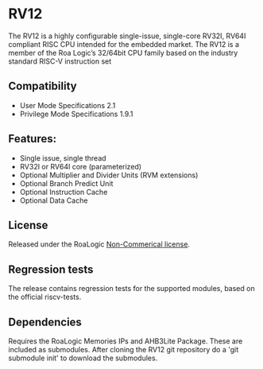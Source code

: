 # RV12
The RV12 is a highly configurable single-issue, single-core RV32I, RV64I compliant RISC CPU intended for the embedded market. The RV12 is a member of the Roa Logic’s 32/64bit CPU family based on the industry standard RISC-V instruction set

## Compatibility
- User Mode Specifications 2.1
- Privilege Mode Specifications 1.9.1

## Features:
- Single issue, single thread
- RV32I or RV64I core (parameterized)
- Optional Multiplier and Divider Units (RVM extensions)
- Optional Branch Predict Unit
- Optional Instruction Cache
- Optional Data Cache

## License
Released under the RoaLogic [Non-Commerical license](https://roalogic.com/wp-content/licenses/Non-Commercial_License_Agreement.html).

## Regression tests
The release contains regression tests for the supported modules, based on the official riscv-tests.

## Dependencies
Requires the RoaLogic Memories IPs and AHB3Lite Package. These are included as submodules.
After cloning the RV12 git repository do a 'git submodule init' to download the submodules.
